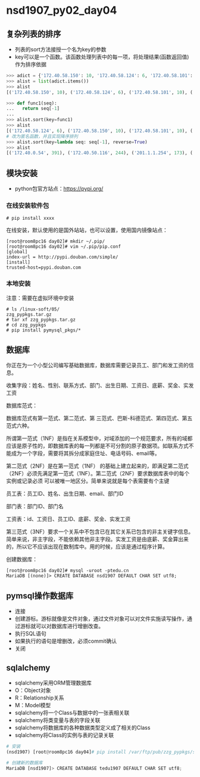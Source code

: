 # nsd1907_py02_day04

## 复杂列表的排序

- 列表的sort方法接授一个名为key的参数
- key可以是一个函数。该函数处理列表中的每一项，将处理结果(函数返回值)作为排序依据

```python
>>> adict = {'172.40.58.150': 10, '172.40.58.124': 6, '172.40.58.101': 10, '127.0.0.1': 121, '192.168.4.254': 103, '192.168.2.254': 110, '201.1.1.254': 173, '201.1.2.254': 119, '172.40.0.54': 391, '172.40.50.116': 244}
>>> alist = list(adict.items())
>>> alist
[('172.40.58.150', 10), ('172.40.58.124', 6), ('172.40.58.101', 10), ('127.0.0.1', 121), ('192.168.4.254', 103), ('192.168.2.254', 110), ('201.1.1.254', 173), ('201.1.2.254', 119), ('172.40.0.54', 391), ('172.40.50.116', 244)]

>>> def func1(seq):
...   return seq[-1]
... 
>>> alist.sort(key=func1)
>>> alist
[('172.40.58.124', 6), ('172.40.58.150', 10), ('172.40.58.101', 10), ('192.168.4.254', 103), ('192.168.2.254', 110), ('201.1.2.254', 119), ('127.0.0.1', 121), ('201.1.1.254', 173), ('172.40.50.116', 244), ('172.40.0.54', 391)]
# 改为匿名函数，并且实现降序排列
>>> alist.sort(key=lambda seq: seq[-1], reverse=True)
>>> alist
[('172.40.0.54', 391), ('172.40.50.116', 244), ('201.1.1.254', 173), ('127.0.0.1', 121), ('201.1.2.254', 119), ('192.168.2.254', 110), ('192.168.4.254', 103), ('172.40.58.150', 10), ('172.40.58.101', 10), ('172.40.58.124', 6)]

```

## 模块安装

- python包官方站点：https://pypi.org/

### 在线安装软件包

```shell
# pip install xxxx
```

在线安装，默认使用的是国外站站，也可以设置，使用国内镜像站点：

```shell
[root@room8pc16 day02]# mkdir ~/.pip/
[root@room8pc16 day02]# vim ~/.pip/pip.conf 
[global]
index-url = http://pypi.douban.com/simple/
[install]  
trusted-host=pypi.douban.com
```

### 本地安装

注意：需要在虚拟环境中安装

```shell
# ls /linux-soft/05/
zzg_pypkgs.tar.gz
# tar xf zzg_pypkgs.tar.gz
# cd zzg_pypkgs
# pip install pymysql_pkgs/*
```

## 数据库

你正在为一个小型公司编写基础数据库，数据库需要记录员工、部门和发工资的信息。

收集字段：姓名、性别、联系方式、部门、出生日期、工资日、底薪、奖金、实发工资

数据库范式：

数据库范式有第一范式、第二范式、第 三范式、巴斯-科德范式、第四范式、第五范式六种。

所谓第一范式（1NF）是指在关系模型中，对域添加的一个规范要求，所有的域都应该是原子性的，即数据库表的每一列都是不可分割的原子数据项。如联系方式不能成为一个字段，需要将其拆分成家庭住址、电话号码、email等。

第二范式（2NF）是在第一范式（1NF） 的基础上建立起来的，即满足第二范式（2NF）必须先满足第一范式（1NF）。第二范式（2NF）要求数据库表中的每个实例或记录必须 可以被唯一地区分。简单来说就是每个表需要有个主键

员工表：员工ID、姓名、出生日期、email、部门ID

部门表：部门ID、部门名

工资表：id、工资日、员工ID、底薪、奖金、实发工资

第三范式（3NF）要求一个关系中不包含已在其它关系已包含的非主关键字信息。简单来说，非主字段，不能依赖其他非主字段。实发工资是由底薪、奖金算出来的，所以它不应该出现在数制库中。用的时候，应该是通过程序计算。

创建数据库：

```shell
[root@room8pc16 day02]# mysql -uroot -ptedu.cn
MariaDB [(none)]> CREATE DATABASE nsd1907 DEFAULT CHAR SET utf8;
```

## pymsql操作数据库

- 连接
- 创建游标。游标就像是文件对象，通过文件对象可以对文件实施读写操作，通过游标就可以对数据库进行增删改查。
- 执行SQL语句
- 如果执行的语句是增删改，必须commit确认
- 关闭

## sqlalchemy

- sqlalchemy采用ORM管理数据库
- O：Object对象
- R：Relationship关系
- M：Model模型
- sqlalchemy将一个Class与数据中的一张表相关联
- sqlalchemy将类变量与表的字段关联
- sqlalchemy将数据库的各种数据类型定义成了相关的Class
- sqlalchemy将Class的实例与表的记录关联

```python
# 安装
(nsd1907) [root@room8pc16 day04]# pip install /var/ftp/pub/zzg_pypkgs/sqlalchemy_pkgs/*

# 创建新的数据库
MariaDB [nsd1907]> CREATE DATABASE tedu1907 DEFAULT CHAR SET utf8;
```







